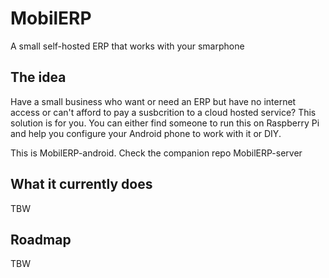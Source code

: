 # MobilERP

A small self-hosted ERP that works with your smarphone

## The idea

Have a small business who want or need an ERP but have no internet access or can't afford to pay a susbcrition to a cloud hosted service? This solution is for you.
You can either find someone to run this on Raspberry Pi and help you configure your Android phone to work with it or DIY.

This is MobilERP-android. Check the companion repo MobilERP-server

## What it currently does

TBW

## Roadmap

TBW